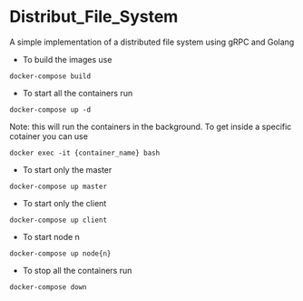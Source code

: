 # Distribut_File_System
A simple implementation of a distributed file system using gRPC and Golang

- To build the images use

`docker-compose build`

- To start all the containers run

`docker-compose up -d`

Note: this will run the containers in the background. To get inside a specific cotainer you can use

`docker exec -it {container_name} bash`

- To start only the master

`docker-compose up master`

- To start only the client

`docker-compose up client`

- To start node n

`docker-compose up node{n}`

- To stop all the containers run

`docker-compose down`
